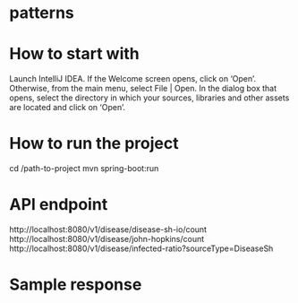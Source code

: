 # patterns

# How to start with 
Launch IntelliJ IDEA. If the Welcome screen opens, click on ‘Open’. Otherwise, from the main menu, select File | Open.
In the dialog box that opens, select the directory in which your sources, libraries and other assets are located and click on ‘Open’.

# How to run the project
cd /path-to-project
mvn spring-boot:run

# API endpoint
http://localhost:8080/v1/disease/disease-sh-io/count
http://localhost:8080/v1/disease/john-hopkins/count
http://localhost:8080/v1/disease/infected-ratio?sourceType=DiseaseSh

# Sample response 
